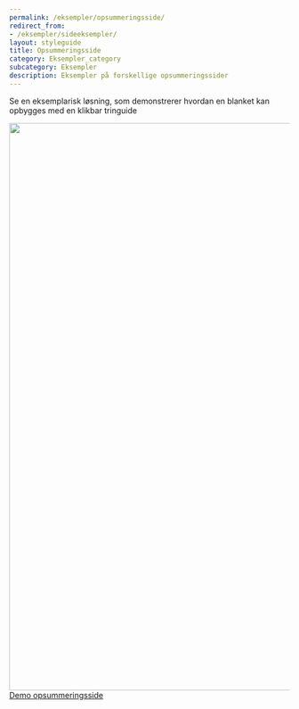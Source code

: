 ```yaml
---
permalink: /eksempler/opsummeringsside/
redirect_from:
- /eksempler/sideeksempler/
layout: styleguide
title: Opsummeringsside
category: Eksempler_category
subcategory: Eksempler
description: Eksempler på forskellige opsummeringssider
---
```

<p>Se en eksemplarisk løsning, som demonstrerer hvordan en blanket kan opbygges med en klikbar tringuide</p>
<div class="row mt-5">
  <div class="col-12 col-sm-12 col-md-4 col-lg-4">
    <a href="{{ site.baseurl }}/pages/eksempler/opsummering/opsummering-1" title="Eksempelside: opsummering"><img src="{{ site.baseurl }}/img/examples_pages/opsummering/opsummeringsside.PNG" alt="" style="max-width: 100%; width: 1018px"></a>
    <a class="button button-secondary mt-5" href="{{ site.baseurl }}/pages/eksempler/opsummering/opsummering-1">Demo opsummeringsside</a>
  </div>
</div>